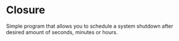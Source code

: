# Closure

Simple program that allows you to schedule a system shutdown after desired amount of seconds, minutes or hours.